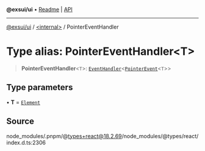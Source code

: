 **@exsui/ui** • [Readme](../../README.md) \| [API](../../globals.md)

***

[@exsui/ui](../../README.md) / [\<internal\>](../README.md) / PointerEventHandler

# Type alias: PointerEventHandler\<T\>

> **PointerEventHandler**\<`T`\>: [`EventHandler`](EventHandler.md)\<[`PointerEvent`](../interfaces/PointerEvent.md)\<`T`\>\>

## Type parameters

• **T** = [`Element`]( https://developer.mozilla.org/docs/Web/API/Element )

## Source

node\_modules/.pnpm/@types+react@18.2.69/node\_modules/@types/react/index.d.ts:2306

